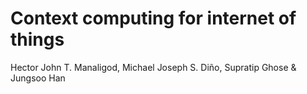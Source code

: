 # Context computing for internet of things

Hector John T. Manaligod, Michael Joseph S. Diño, Supratip Ghose & Jungsoo Han

